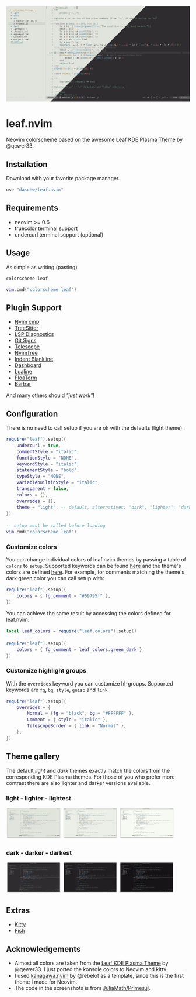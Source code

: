 ![leav.nvim light dark preview](assets/preview.png)

# leaf.nvim

Neovim colorscheme based on the awesome [Leaf KDE Plasma Theme](https://github.com/qewer33/leaf-kde) by @qewer33.

## Installation

Download with your favorite package manager.

```lua
use "daschw/leaf.nvim"
```

## Requirements

- neovim >= 0.6
- truecolor terminal support
- undercurl terminal support (optional)

## Usage

As simple as writing (pasting)

```vim
colorscheme leaf
```

```lua
vim.cmd("colorscheme leaf")
```

## Plugin Support

- [Nvim cmp](https://github.com/hrsh7th/nvim-cmp)
- [TreeSitter](https://github.com/nvim-treesitter/nvim-treesitter)
- [LSP Diagnostics](https://neovim.io/doc/user/lsp.html)
- [Git Signs](https://github.com/lewis6991/gitsigns.nvim)
- [Telescope](https://github.com/nvim-telescope/telescope.nvim)
- [NvimTree](https://github.com/kyazdani42/nvim-tree.lua)
- [Indent Blankline](https://github.com/lukas-reineke/indent-blankline.nvim)
- [Dashboard](https://github.com/glepnir/dashboard-nvim)
- [Lualine](https://github.com/nvim-lualine/lualine.nvim)
- [FloaTerm](https://github.com/voldikss/vim-floaterm)
- [Barbar](https://github.com/romgrk/barbar.nvim)

And many others should _"just work"_!

## Configuration

There is no need to call setup if you are ok with the defaults (light theme).

```lua
require("leaf").setup({
    undercurl = true,
    commentStyle = "italic",
    functionStyle = "NONE",
    keywordStyle = "italic",
    statementStyle = "bold",
    typeStyle = "NONE",
    variablebuiltinStyle = "italic",
    transparent = false,
    colors = {},
    overrides = {},
    theme = "light", -- default, alternatives: "dark", "lighter", "darker", "lightest", "darkest"
})

-- setup must be called before loading
vim.cmd("colorscheme leaf")
```

### Customize colors

You can change individual colors of leaf.nvim themes by passing a table of `colors` to `setup`.
Supported keywords can be found [here](lua/leaf/themes.lua) and the theme's colors are defined [here](lua/leaf/colors.lua).
For example, for comments matching the theme's dark green color you can call setup with:

```lua
require("leaf").setup({
    colors = { fg_comment = "#59795f" },
})
```

You can achieve the same result by accessing the colors defined for leaf.nvim:

```lua
local leaf_colors = require("leaf.colors").setup()

require("leaf").setup({
    colors = { fg_comment = leaf_colors.green_dark },
})
```

### Customize highlight groups

With the `overrides` keyword you can customize hl-groups.
Supported keywords are `fg`, `bg`, `style`, `guisp` and `link`.

```lua
require("leaf").setup({
    overrides = {
        Normal = {fg = "black", bg = "#FFFFFF" },
        Comment = { style = "italic" },
        TelescopeBorder = { link = "Normal" },
    },
})
```

## Theme gallery

The default *light* and *dark* themes exactly match the colors from the corresponding KDE Plasma themes.
For those of you who prefer more contrast there are also lighter and darker versions available.

### light - lighter - lightest
<img src="assets/screenshot-light.png" width="30%"></img> <img src="assets/screenshot-lighter.png" width="30%"></img> <img src="assets/screenshot-lightest.png" width="30%"></img>

### dark - darker - darkest
<img src="assets/screenshot-dark.png" width="30%"></img> <img src="assets/screenshot-darker.png" width="30%"></img> <img src="assets/screenshot-darkest.png" width="30%"></img>

## Extras

- [Kitty](extras/kitty)
- [Fish](extras/fish)

## Acknowledgements

- Almost all colors are taken from the [Leaf KDE Plasma Theme](https://github.com/qewer33/leaf-kde) by @qewer33. I just ported the konsole colors to Neovim and kitty.
- I used [kanagawa.nvim](https://github.com/rebelot/kanagawa.nvim) by @rebelot as a template, since this is the first theme I made for Neovim.
- The code in the screenshots is from [JuliaMath/Primes.jl](https://github.com/JuliaMath/Primes.jl).
